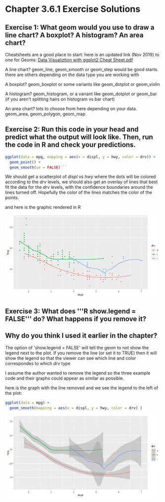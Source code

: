 # Chapter 3.6.1 Exercise Solutions #


## Exercise 1: What geom would you use to draw a line chart? A boxplot? A histogram? An area chart?

Cheatsheets are a good place to start:  here is an updated link (Nov 2019) to one for Geoms:  [Data Visualiztion with ggplot2 Cheat Sheet.pdf](https://rstudio.com/wp-content/uploads/2015/03/ggplot2-cheatsheet.pdf)

A line chart?  geom_line, geom_smooth or geom_step would be good starts.  there are others depending on the data type you are working with

A boxplot?  geom_boxplot or some variants like geom_dotplot or geom_violin

A histogram?  geom_histogram, or a variant like geom_dotplot or geom_bar (if you aren't splitting hairs on histogram vs bar chart)

An area chart?  lots to choose from here depending on your data.  geom_area, geom_polygon, geom_map

## Exercise 2: Run this code in your head and predict what the output will look like. Then, run the code in R and check your predictions. 
```R
ggplot(data = mpg, mapping = aes(x = displ, y = hwy, color = drv)) + 
  geom_point() + 
  geom_smooth(se = FALSE)```
```
We should get a scatterplot of *displ* vs *hwy* where the dots will be colored according to the *drv* levels, we should also get an overlay of lines that best fit the data for the *drv* levels, with the confidence boundaries around the lines turned off.  Hopefully the color of the lines matches the color of the points.

and here is the graphic rendered in R

![image](/images/Exercise3.6.1.1.png)

## Exercise 3: What does '''R show.legend = FALSE''' do? What happens if you remove it?
## Why do you think I used it earlier in the chapter?

The option of 'show.legend = FALSE' will tell the geom to not show the legend next to the plot.  If you remove the line (or set it to TRUE) then it will show the legend so that the viewer can see which line and color correspondes to which *drv* type

I assume the author wanted to remove the legend so the three example code and their graphs could appear as similar as possible.

here is the graph with the line removed and we see the legend to the left of the plot:

```R
ggplot(data = mpg) +
  geom_smooth(mapping = aes(x = displ, y = hwy, color = drv) )
```

![image](/images/Exercise3.6.1.3a.png)


